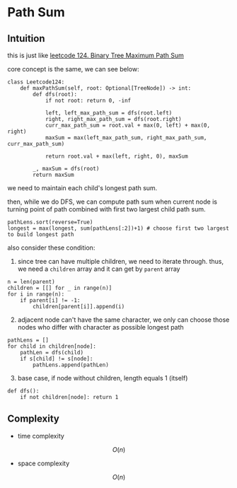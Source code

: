 # Path Sum

## Intuition

this is just like [leetcode 124. Binary Tree Maximum Path Sum](../124.%20Binary%20Tree%20Maximum%20Path%20Sum/)

core concept is the same, we can see below:
```
class Leetcode124:
    def maxPathSum(self, root: Optional[TreeNode]) -> int:
        def dfs(root):
            if not root: return 0, -inf

            left, left_max_path_sum = dfs(root.left)
            right, right_max_path_sum = dfs(root.right)
            curr_max_path_sum = root.val + max(0, left) + max(0, right)
            maxSum = max(left_max_path_sum, right_max_path_sum, curr_max_path_sum)

            return root.val + max(left, right, 0), maxSum

        _, maxSum = dfs(root)
        return maxSum
```

we need to maintain each child's longest path sum.

then, while we do DFS, we can compute path sum when current node is turning point of path combined with first two largest child path sum.

```
pathLens.sort(reverse=True)
longest = max(longest, sum(pathLens[:2])+1) # choose first two largest to build longest path
```

also consider these condition:
1. since tree can have multiple children, we need to iterate through. thus, we need a `children` array and it can get by `parent` array

```
n = len(parent)
children = [[] for _ in range(n)]
for i in range(n):
    if parent[i] != -1:
        children[parent[i]].append(i)
```

2. adjacent node can't have the same character, we only can choose those nodes who differ with character as possible longest path

```
pathLens = []
for child in children[node]:
    pathLen = dfs(child)
    if s[child] != s[node]:
        pathLens.append(pathLen)
```

3. base case, if node without children, length equals 1 (itself)

```
def dfs():
    if not children[node]: return 1
```

## Complexity

- time complexity

$$O(n)$$

- space complexity

$$O(n)$$